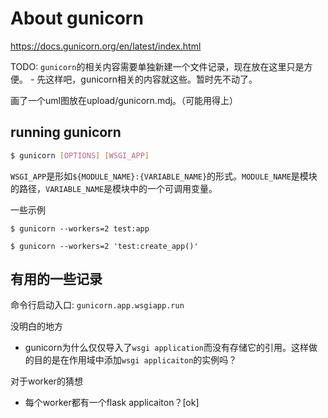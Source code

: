# About gunicorn

https://docs.gunicorn.org/en/latest/index.html

TODO: `gunicorn`的相关内容需要单独新建一个文件记录，现在放在这里只是方便。
    - 先这样吧，gunicorn相关的内容就这些。暂时先不动了。

画了一个uml图放在upload/gunicorn.mdj。（可能用得上）

## running gunicorn

```sh
$ gunicorn [OPTIONS] [WSGI_APP]
```

`WSGI_APP`是形如`${MODULE_NAME}:{VARIABLE_NAME}`的形式。`MODULE_NAME`是模块的路径，`VARIABLE_NAME`是模块中的一个可调用变量。

一些示例
```
$ gunicorn --workers=2 test:app

$ gunicorn --workers=2 'test:create_app()'
```

## 有用的一些记录

命令行启动入口: `gunicorn.app.wsgiapp.run`

没明白的地方
- gunicorn为什么仅仅导入了`wsgi application`而没有存储它的引用。这样做的目的是在作用域中添加`wsgi applicaiton`的实例吗？

对于worker的猜想
- 每个worker都有一个flask applicaiton？[ok]